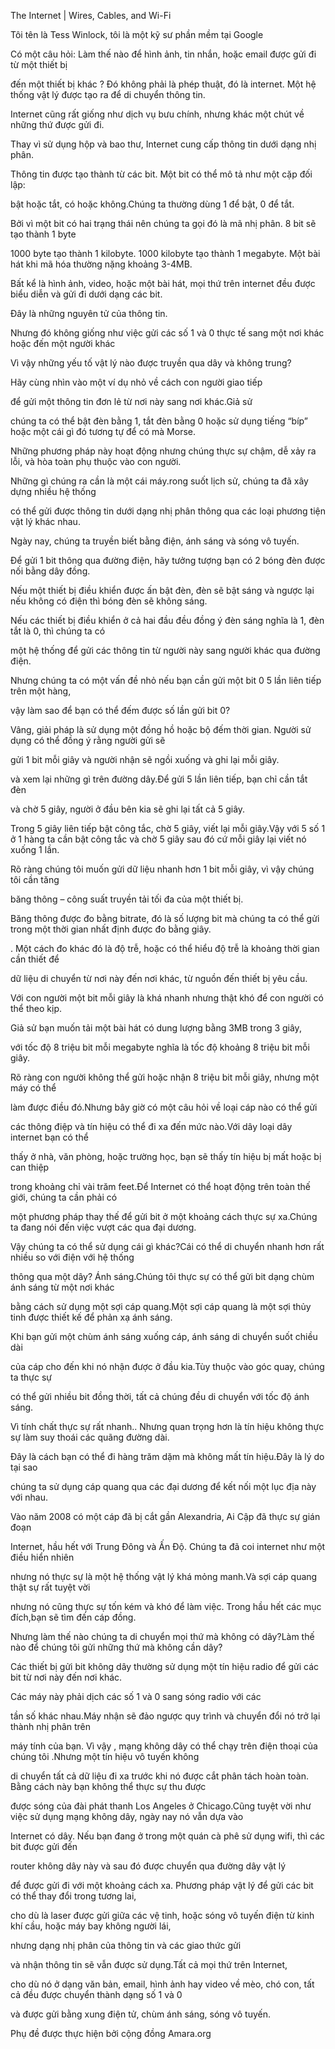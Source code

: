 The Internet | Wires, Cables, and Wi-Fi

Tôi tên là Tess Winlock, tôi là một kỹ sư phần mềm tại Google

Có một câu hỏi: Làm thế nào để hình ảnh, tin nhắn, hoặc email được gửi đi từ một thiết bị

đến một thiết bị khác ? Đó không phải là phép thuật, đó là internet. Một hệ thống vật lý được tạo ra để di chuyển thông tin.

Internet cũng rất giống như dịch vụ bưu chính, nhưng khác một chút về những thứ được gửi đi.

Thay vì sử dụng hộp và bao thư, Internet cung cấp thông tin dưới dạng nhị phân.

Thông tin được tạo thành từ các bit. Một bit có thể mô tả như một cặp đối lập:

bật hoặc tắt, có hoặc không.Chúng ta thường dùng 1 để bật, 0 để tắt.

Bởi vì một bit có hai trạng thái nên chúng ta gọi đó là mã nhị phân. 8 bit sẽ tạo thành 1 byte

1000 byte tạo thành 1 kilobyte. 1000 kilobyte tạo thành 1 megabyte. Một bài hát khi mã hóa thường nặng khoảng 3-4MB.

Bất kể là hình ảnh, video, hoặc một bài hát, mọi thứ trên internet đều được biểu diễn và gửi đi dưới dạng các bit.

Đây là những nguyên tử của thông tin.

Nhưng đó không giống như việc gửi các số 1 và 0 thực tế sang một nơi khác hoặc đến một người khác

Vì vậy những yếu tố vật lý nào được truyền qua dây và không trung?

Hãy cùng nhìn vào một ví dụ nhỏ về cách con người giao tiếp

để gửi một thông tin đơn lẻ từ nơi này sang nơi khác.Giả sử

chúng ta có thể bật đèn bằng 1, tắt đèn bằng 0 hoặc sử dụng tiếng “bíp” hoặc một cái gì đó tương tự để có mà Morse.

Những phương pháp này hoạt động nhưng chúng thực sự chậm, dễ xảy ra lỗi, và hòa toàn phụ thuộc vào con người.

Những gì chúng ra cần là một cái máy.rong suốt lịch sử, chúng ta đã xây dựng nhiều hệ thống

có thể gửi được thông tin dưới dạng nhị phân thông qua các loại phương tiện vật lý khác nhau.

Ngày nay, chúng ta truyền biết bằng điện, ánh sáng và sóng vô tuyến.

Để gửi 1 bit thông qua đường điện, hãy tưởng tượng bạn có 2 bóng đèn được nối bằng dây đồng.

Nếu một thiết bị điều khiển được ấn bật đèn, đèn sẽ bật sáng và ngược lại nếu không có điện thì bóng đèn sẽ không sáng.

Nếu các thiết bị điều khiển ở cả hai đầu đều đồng ý đèn sáng nghĩa là 1, đèn tắt là 0, thì chúng ta có

một hệ thống để gửi các thông tin từ người này sang người khác qua đường điện.

Nhưng chúng ta có một vấn đề nhỏ nếu bạn cần gửi một bit 0 5 lần liên tiếp trên một hàng,

vậy làm sao để bạn có thể đếm được số lần gửi bit 0?

Vâng, giải pháp là sử dụng một đồng hồ hoặc bộ đếm thời gian. Người sử dụng có thể đồng ý rằng người gửi sẽ

gửi 1 bit mỗi giây và người nhận sẽ ngồi xuống và ghi lại mỗi giây.

và xem lại những gì trên đường dây.Để gửi 5 lần liên tiếp, bạn chỉ cần tắt đèn

và chờ 5 giây, người ở đầu bên kia sẽ ghi lại tất cả 5 giây.

Trong 5 giây liên tiếp bật công tắc, chờ 5 giây, viết lại mỗi giây.Vậy với 5 số 1 ở 1 hàng ta cần bật công tắc và chờ 5 giây sau đó cứ mỗi giây lại viết nó xuống 1 lần.

Rõ ràng chúng tôi muốn gửi dữ liệu nhanh hơn 1 bit mỗi giây, vì vậy chúng tôi cần tăng

băng thông – công suất truyền tải tối đa của một thiết bị.

Băng thông được đo bằng bitrate, đó là số lượng bit mà chúng ta có thể gửi trong một thời gian nhất định được đo bằng giây.

. Một cách đo khác đó là độ trễ, hoặc có thể hiểu độ trễ là khoảng thời gian cần thiết để

dữ liệu di chuyển từ nơi này đến nơi khác, từ nguồn đến thiết bị yêu cầu.

Với con người một bit mỗi giây là khá nhanh nhưng thật khó để con người có thể theo kịp.

Giả sử bạn muốn tải một bài hát có dung lượng bằng 3MB trong 3 giây,

với tốc độ 8 triệu bit mỗi megabyte nghĩa là tốc độ khoảng 8 triệu bit mỗi giây.

Rõ ràng con người không thể gửi hoặc nhận 8 triệu bit mỗi giây, nhưng một máy có thể

làm được điều đó.Nhưng bây giờ có một câu hỏi về loại cáp nào có thể gửi

các thông điệp và tín hiệu có thể đi xa đến mức nào.Với dây loại dây internet bạn có thể

thấy ở nhà, văn phòng, hoặc trường học, bạn sẽ thấy tín hiệu bị mất hoặc bị can thiệp

trong khoảng chỉ vài trăm feet.Để Internet có thể hoạt động trên toàn thế giới, chúng ta cần phải có

một phương pháp thay thế để gửi bit ở một khoảng cách thực sự xa.Chúng ta đang nói đến việc vượt các qua đại dương.

Vậy chúng ta có thể sử dụng cái gì khác?Cái có thể di chuyển nhanh hơn rất nhiều so với điện với hệ thống

thông qua một dây? Ánh sáng.Chúng tôi thực sự có thể gửi bit dạng chùm ánh sáng từ một nơi khác

bằng cách sử dụng một sợi cáp quang.Một sợi cáp quang là một sợi thủy tinh được thiết kế để phản xạ ánh sáng.

Khi bạn gửi một chùm ánh sáng xuống cáp, ánh sáng di chuyển suốt chiều dài

của cáp cho đến khi nó nhận được ở đầu kia.Tùy thuộc vào góc quay, chúng ta thực sự

có thể gửi nhiều bit đồng thời, tất cả chúng đều di chuyển với tốc độ ánh sáng.

Vì tính chất thực sự rất nhanh.. Nhưng quan trọng hơn là tín hiệu không thực sự làm suy thoái các quãng đường dài.

Đây là cách bạn có thể đi hàng trăm dặm mà không mất tín hiệu.Đây là lý do tại sao

chúng ta sử dụng cáp quang qua các đại dương để kết nối một lục địa này với nhau.

Vào năm 2008 có một cáp đã bị cắt gần Alexandria, Ai Cập đã thực sự gián đoạn

Internet, hầu hết với Trung Đông và Ấn Độ. Chúng ta đã coi internet như một điều hiển nhiên

nhưng nó thực sự là một hệ thống vật lý khá mỏng manh.Và sợi cáp quang thật sự rất tuyệt vời

nhưng nó cũng thực sự tốn kém và khó để làm việc. Trong hầu hết các mục đích,bạn sẽ tìm đến cáp đồng.

Nhưng làm thế nào chúng ta di chuyển mọi thứ mà không có dây?Làm thế nào để chúng tôi gửi những thứ mà không cần dây?

Các thiết bị gửi bit không dây thường sử dụng một tín hiệu radio để gửi các bit từ nơi này đến nơi khác.

Các máy này phải dịch các số 1 và 0 sang sóng radio với các

tần số khác nhau.Máy nhận sẽ đảo ngược quy trình và chuyển đổi nó trở lại thành nhị phân trên

máy tính của bạn. Vì vậy , mạng không dây có thể chạy trên điện thoại của chúng tôi .Nhưng một tín hiệu vô tuyến không

di chuyển tất cả dữ liệu đi xa trước khi nó được cắt phân tách hoàn toàn. Bằng cách này bạn không thể thực sự thu được

được sóng của đài phát thanh Los Angeles ở Chicago.Cũng tuyệt vời như việc sử dụng mạng không dây, ngày nay nó vẫn dựa vào

Internet có dây. Nếu bạn đang ở trong một quán cà phê sử dụng wifi, thì các bit được gửi đến

router không dây này và sau đó được chuyển qua đường dây vật lý

để được gửi đi với một khoảng cách xa. Phương pháp vật lý để gửi các bit có thể thay đổi trong tương lai,

cho dù là laser được gửi giữa các vệ tinh, hoặc sóng vô tuyến điện từ kinh khí cầu, hoặc máy bay không người lái,

nhưng dạng nhị phân của thông tin và các giao thức gửi

và nhận thông tin sẽ vẫn được sử dụng.Tất cả mọi thứ trên Internet,

cho dù nó ở dạng văn bản, email, hình ảnh hay video về mèo, chó con, tất cả đều được chuyển thành dạng số 1 và 0

và được gửi bằng xung điện tử, chùm ánh sáng, sóng vô tuyến.

Phụ đề được thực hiện bởi cộng đồng Amara.org

